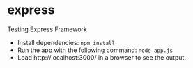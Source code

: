 # express
Testing Express Framework

* Install dependencies: `npm install`
* Run the app with the following command: `node app.js`
* Load http://localhost:3000/ in a browser to see the output.
